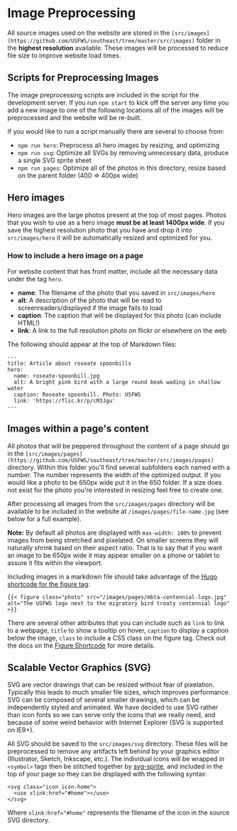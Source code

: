 # Image Preprocessing

All source images used on the website are stored in the `[src/images](https://github.com/USFWS/southeast/tree/master/src/images)` folder in the **highest resolution** available.  These images will be processed to reduce file size to improve website load times.

## Scripts for Preprocessing Images

The image preprocessing scripts are included in the script for the development server.  If you run `npm start` to kick off the server any time you add a new image to one of the following locations all of the images will be preprocessed and the website will be re-built.

If you would like to run a script manually there are several to choose from:

 - `npm run hero`: Preprocess all hero images by resizing, and optimizing
 - `npm run svg`: Optimize all SVGs by removing unnecessary data, produce a single SVG sprite sheet
 - `npm run pages`: Optimize all of the photos in this directory, resize based on the parent folder (400 => 400px wide)

## Hero images

Hero images are the large photos present at the top of most pages.  Photos that you wish to use as a hero image **must be at least 1400px wide**. If you save the highest resolution photo that you have and drop it into `src/images/hero` it will be automatically resized and optimized for you.

### How to include a hero image on a page

For website content that has front matter, include all the necessary data under the tag `hero`.

- **name**: The filename of the photo that you saved in `src/images/hero`
- **alt**: A description of the photo that will be read to screenreaders/displayed if the image fails to load
- **caption**: The caption that will be displayed for this photo (can include HTML!)
- **link**: A link to the full resolution photo on flickr or elsewhere on the web

The following should appear at the top of Markdown files:
```
---
title: Article about roseate spoonbills
hero:
  name: roseate-spoonbill.jpg
  alt: A bright pink bird with a large round beak wading in shallow water
  caption: Roseate spoonbill. Photo: USFWS
  link: 'https://flic.kr/p/cM3Jgu'
---
```

## Images within a page's content

All photos that will be peppered throughout the content of a page should go in the `[src/images/pages](https://github.com/USFWS/southeast/tree/master/src/images/pages)` directory.  Within this folder you'll find several subfolders each named with a number.  The number represents the width of the optimized output.  If you would like a photo to be 650px wide put it in the 650 folder.  If a size does not exist for the photo you're interested in resizing feel free to create one.

After processing all images from the `src/images/pages` directory will be available to be included in the website at `/images/pages/file-name.jpg` (see below for a full example).

**Note:** By default all photos are displayed with `max-width: 100%` to prevent images from being stretched and pixelated.  On smaller screens they will naturally shrink based on their aspect ratio.  That is to say that if you want an image to be 650px wide it may appear smaller on a phone or tablet to assure it fits within the viewport.

Including images in a markdown file should take advantage of the [Hugo shortcode for the figure tag](https://gohugo.io/extras/shortcodes/#figure):
```
{{< figure class="photo" src="/images/pages/mbta-centennial-logo.jpg" alt="The USFWS logo next to the migratory bird treaty centennial logo" >}}
```
There are several other attributes that you can include such as `link` to link to a webpage, `title` to show a tooltip on hover, `caption` to display a caption below the image, `class` to include a CSS class on the figure tag.  Check out the docs on the [Figure Shortcode](https://gohugo.io/extras/shortcodes/#figure) for more details.

## Scalable Vector Graphics (SVG)

SVG are vector drawings that can be resized without fear of pixelation.  Typically this leads to much smaller file sizes, which improves performance.  SVG can be composed of several smaller drawings, which can be independently styled and animated.  We have decided to use SVG rather than icon fonts so we can serve only the icons that we really need, and because of some weird behavior with Internet Explorer (SVG is supported on IE9+).

All SVG should be saved to the `src/images/svg` directory.  These files will be preprocessed to remove any artifacts left behind by your graphics editor (Illustrator, Sketch, Inkscape, etc.).  The individual icons will be wrapped in `<symbol>` tags then be stitched together by [svg-sprite](https://github.com/jkphl/svg-sprite/), and included in the top of your page so they can be displayed with the following syntax:

```
<svg class="icon icon-home">
  <use xlink:href="#home"></use>
</svg>
```
Where `xlink:href="#home"` represents the filename of the icon in the source SVG directory.
